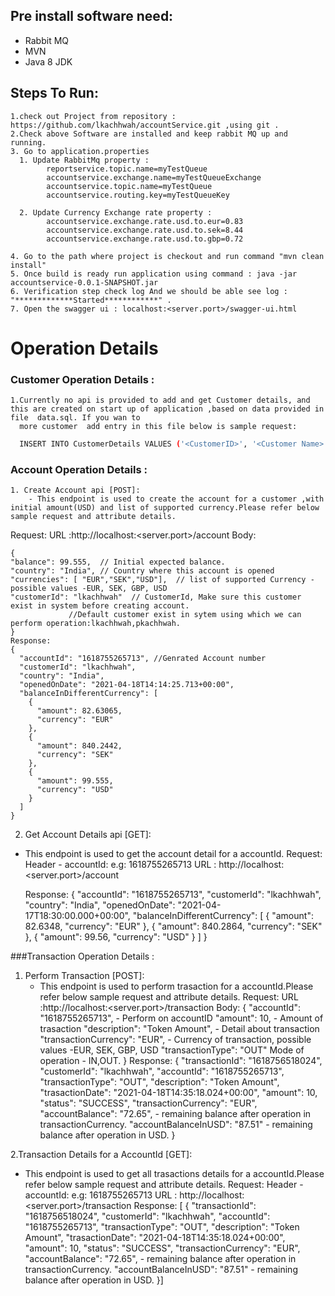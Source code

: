 ## Pre install software need:
* Rabbit MQ
* MVN
* Java 8 JDK


## Steps To Run:
~~~
1.check out Project from repository : https://github.com/lkachhwah/accountService.git ,using git .
2.Check above Software are installed and keep rabbit MQ up and running.
3. Go to application.properties 
  1. Update RabbitMq property :
	    reportservice.topic.name=myTestQueue
	    accountservice.exchange.name=myTestQueueExchange
	    accountservice.topic.name=myTestQueue
	    accountservice.routing.key=myTestQueueKey
  
  2. Update Currency Exchange rate property :
	    accountservice.exchange.rate.usd.to.eur=0.83
	    accountservice.exchange.rate.usd.to.sek=8.44
	    accountservice.exchange.rate.usd.to.gbp=0.72

4. Go to the path where project is checkout and run command "mvn clean install"
5. Once build is ready run application using command : java -jar accountservice-0.0.1-SNAPSHOT.jar
6. Verification step check log And we should be able see log : "*************Started************" .
7. Open the swagger ui : localhost:<server.port>/swagger-ui.html
~~~
# Operation Details

### Customer  Operation Details :
~~~
1.Currently no api is provided to add and get Customer details, and this are created on start up of application ,based on data provided in file  data.sql. If you wan to
  more customer  add entry in this file below is sample request:
~~~
```bash
  INSERT INTO CustomerDetails VALUES ('<CustomerID>', '<Customer Name>','<Customer Email>')
  ```

### Account Operation Details :
~~~
1. Create Account api [POST]:
	- This endpoint is used to create the account for a customer ,with initial amount(USD) and list of supported currency.Please refer below sample request and attribute details.
~~~
Request:
URL :http://localhost:<server.port>/account
Body:
```JSON5
{
"balance": 99.555,  // Initial expected balance.
"country": "India", // Country where this account is opened
"currencies": [ "EUR","SEK","USD"],  // list of supported Currency - possible values -EUR, SEK, GBP, USD
"customerId": "lkachhwah"  // CustomerId, Make sure this customer exist in system before creating account. 
		     //Default customer exist in sytem using which we can perform operation:lkachhwah,pkachhwah. 
}
Response:
{
  "accountId": "1618755265713", //Genrated Account number
  "customerId": "lkachhwah",
  "country": "India",
  "openedOnDate": "2021-04-18T14:14:25.713+00:00",
  "balanceInDifferentCurrency": [
    {
      "amount": 82.63065,
      "currency": "EUR"
    },
    {
      "amount": 840.2442,
      "currency": "SEK"
    },
    {
      "amount": 99.555,
      "currency": "USD"
    }
  ]
}
```
2. Get  Account Details api [GET]:
  -	This endpoint is used to get  the account detail for a accountId.
    Request:
        Header - accountId: <Account number generated in create call> e.g: 1618755265713
        URL : http://localhost:<server.port>/account
        
    Response:
		    {
		  "accountId": "1618755265713",
		  "customerId": "lkachhwah",
		  "country": "India",
		  "openedOnDate": "2021-04-17T18:30:00.000+00:00",
		  "balanceInDifferentCurrency": [
		    {
		      "amount": 82.6348,
		      "currency": "EUR"
		    },
		    {
		      "amount": 840.2864,
		      "currency": "SEK"
		    },
		    {
		      "amount": 99.56,
		      "currency": "USD"
		    }
		  ]
		}

###Transaction Operation Details :
1. Perform Transaction [POST]:
   - This endpoint is used to perform trasaction for a accountId.Please refer below sample request and attribute details.
      Request:
        URL :http://localhost:<server.port>/transaction
        Body:
		{
			  "accountId": "1618755265713", - Perform on accountID
			  "amount": 10,   - Amount of trasaction 
			  "description": "Token Amount", - Detail about transaction
			  "transactionCurrency": "EUR",   - Currency of transaction,  possible values -EUR, SEK, GBP, USD
			  "transactionType": "OUT"   Mode of operation - IN,OUT.
			}
	  Response:
				  {
			  "transactionId": "1618756518024",
			  "customerId": "lkachhwah",
			  "accountId": "1618755265713",
			  "transactionType": "OUT",
			  "description": "Token Amount",
			  "trasactionDate": "2021-04-18T14:35:18.024+00:00", 
			  "amount": 10,
			  "status": "SUCCESS",
			  "transactionCurrency": "EUR",
			  "accountBalance": "72.65",  - remaining balance after operation in transactionCurrency.
			  "accountBalanceInUSD": "87.51" - remaining balance after operation in USD.
			}
        
2.Transaction Details for a AccountId [GET]:
   - This endpoint is used to get all  trasactions details  for a accountId.Please refer below sample request and attribute details.
        Request:
        Header - accountId: <Account number generated in create call> e.g: 1618755265713
        URL : http://localhost:<server.port>/transaction
	  Response:
			[	  {
			  "transactionId": "1618756518024",
			  "customerId": "lkachhwah",
			  "accountId": "1618755265713",
			  "transactionType": "OUT",
			  "description": "Token Amount",
			  "trasactionDate": "2021-04-18T14:35:18.024+00:00", 
			  "amount": 10,
			  "status": "SUCCESS",
			  "transactionCurrency": "EUR",
			  "accountBalance": "72.65",  - remaining balance after operation in transactionCurrency.
			  "accountBalanceInUSD": "87.51" - remaining balance after operation in USD.
			}]
